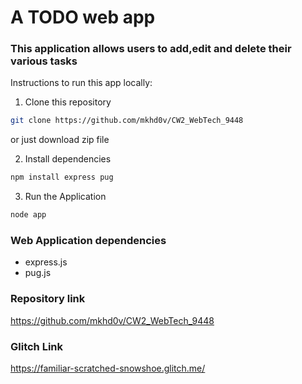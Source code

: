 # A TODO web app

### This application allows users to add,edit and delete their various tasks

Instructions to run this app locally:

1. Clone this repository
```bash
git clone https://github.com/mkhd0v/CW2_WebTech_9448
```
or just download zip file

2. Install dependencies
```bash
npm install express pug
```

3. Run the Application
```bash
node app
```

### Web Application dependencies
- express.js
- pug.js

### Repository link
https://github.com/mkhd0v/CW2_WebTech_9448

### Glitch Link
https://familiar-scratched-snowshoe.glitch.me/

